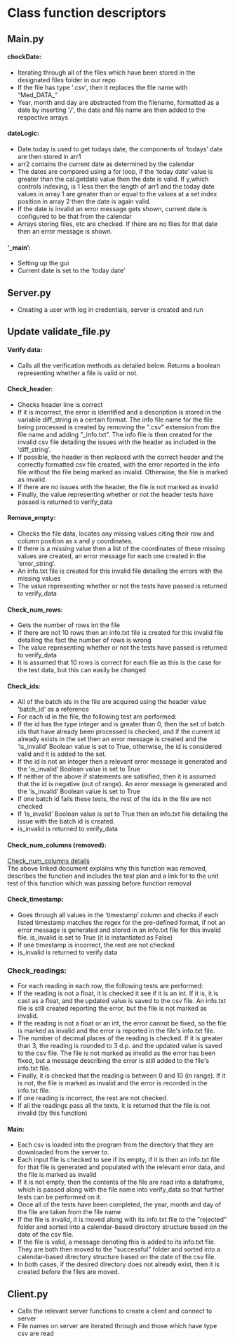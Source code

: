 # Class function descriptors
## Main.py
#### checkDate:
-	Iterating through all of the files which have been stored in the designated files folder in our repo
-	If the file has type '.csv', then it replaces the file name with “Med_DATA_”
-	Year, month and day are abstracted from the filename, formatted as a date by inserting '/',  the date and file name are then added to the respective arrays

#### dateLogic: 
-	Date.today is used to get todays date, the components of ‘todays’ date are then stored in arr1
-	arr2 contains the current date as determined by the calendar
-	The dates are compared using a for loop, if the ‘today date’ value is greater than the cal.getdate value then the date is valid. If y,which controls indexing, is 1 less then the length of arr1 and the today date values in array 1 are greater than or equal to the values at a set index position in array 2 then the date is again valid.
-	If the date is invalid an error message gets shown, current date is configured to be that from the calendar
-	Arrays storing files, etc are checked. If there are no files for that date then an error message is shown.

#### ‘_main’: 
-	Setting up the gui
-	Current date is set to the ‘today date’

## Server.py
-	Creating a user with log in credentials, server is created and run

## Update validate_file.py
#### Verify data:
-	Calls all the verification methods as detailed below. Returns a boolean representing whether a file is valid or not.

#### Check_header:
-	Checks header line is correct
-	If it is incorrect, the error is identified and a description is stored in the variable diff_string in a certain format. The info file name for the file being processed is created by removing the ".csv" extension from the file name and adding "_info.txt".  The info file is then created for the invalid csv file detailing the issues with the header as included in the ‘diff_string’. 
-   If possible, the header is then replaced with the correct header and the correctly formatted csv file created, with the error reported in the info file without the file being marked as invalid.  Otherwise, the file is marked as invalid.
-   If there are no issues with the header, the file is not marked as invalid
-   Finally, the value representing whether or not the header tests have passed is returned to verify_data

#### Remove_empty:
-	Checks the file data, locates any missing values citing their row and column position as x and y coordinates.
-	If there is a missing value then a list of the coordinates of these missing values are created, an error message for each one created in the ‘error_string’.
-   An info.txt file is created for this invalid file detailing the errors with the missing values
-   The value representing whether or not the tests have passed is returned to verify_data

#### Check_num_rows:
-	Gets the number of rows int the file
-   If there are not 10 rows then an info.txt file is created for this invalid file detailing the fact the number of rows is wrong
-   The value representing whether or not the tests have passed is returned to verify_data
-   It is assumed that 10 rows is correct for each file as this is the case for the test data, but this can easily be changed

#### Check_ids:
-	All of the batch ids in the file are acquired using the header value ‘batch_id’ as a reference
-   For each id in the file, the following test are performed:
-	If the id has the type integer and is greater than 0, then the set of batch ids that have already been processed is checked, and if the current id already exists in the set then an error message is created and the ‘is_invalid’ Boolean value is set to True, otherwise, the id is considered valid and it is added to the set.
-	If the id is not an integer then a relevant error message is generated and the ‘is_invalid’ Boolean value is set to True
-	If neither of the above if statements are satisified, then it is assumed that the id is negative (out of range). An error message is generated and the ‘is_invalid’ Boolean value is set to True
-   If one batch id fails these tests, the rest of the ids in the file are not checked
-	If ‘is_invalid’ Boolean value is set to True then an info.txt file detailing the issue with the batch id is created.
- is_invalid is returned to verify_data

#### Check_num_columns (removed):
[Check_num_columns details](https://github.com/AnnaD2022/QA-FTP-Project/blob/main/removed_num_columns_check_details.md) <br>
The above linked document explains why this function was removed, describes the function and includes the test plan and a link for to the unit test of this function which was passing before function removal

#### Check_timestamp:
-	Goes through all values in the ‘timestamp’ column and checks if each listed timestamp matches the regex for the pre-defined format, if not an error message is generated and stored in an info.txt file for this invalid file.  is_invalid is set to True (it is instantiated as False)
-   If one timestamp is incorrect, the rest are not checked
-   is_invalid is returned to verify data

### Check_readings:
-   For each reading in each row, the following tests are performed:
-   If the reading is not a float, it is checked it see if it is an int.  If it is, it is cast as a float, and the updated value is saved to the csv file.  An info.txt file is still created reporting the error, but the file is not marked as invalid.
-   If the reading is not a float or an int, the error cannot be fixed, so the file is marked as invalid and the error is reported in the file's info.txt file.
-   The number of decimal places of the reading is checked. If it is greater than 3, the reading is rounded to 3 d.p. and the updated value is saved to the csv file.  The file is not marked as invalid as the error has been fixed, but a message describing the error is still added to the file's info.txt file.
-   Finally, it is checked that the reading is between 0 and 10 (in range).  If it is not, the file is marked as invalid and the error is recorded in the info.txt file.
-   If one reading is incorrect, the rest are not checked.
-   If all the readings pass all the texts, it is returned that the file is not invalid (by this function)

#### Main:
-   Each csv is loaded into the program from the directory that they are downloaded from the server to.
-	Each input file is checked to see if its empty, if it is then an info.txt file for that file is generated and populated with the relevant error data, and the file is marked as invalid
-    If it is not empty, then the contents of the file are read into a dataframe, which is passed along with the file name into verify_data so that further tests can be performed on it.
-  Once all of the tests have been completed, the year, month and day of the file are taken from the file name
-   If the file is invalid, it is moved along with its info.txt file to the "rejected" folder and sorted into a calendar-based directory structure based on the date of the csv file.
-   If the file is valid, a message denoting this is added to its info.txt file.  They are both then moved to the "successful" folder and sorted into a calendar-based directory structure based on the date of the csv file.
-   In both cases, if the desired directory does not already exist, then it is created before the files are moved.


## Client.py
-	Calls the relevant server functions to create a client and connect to server
-	File names on server are iterated through and those which have type csv are read

